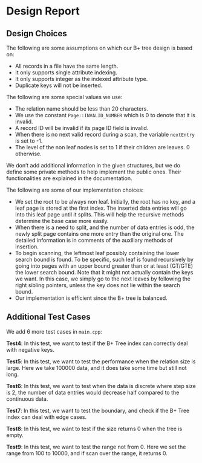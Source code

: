# Design Report

## Design Choices

The following are some assumptions on which our B+ tree design is based on:

- All records in a file have the same length.
- It only supports single attribute indexing.
- It only supports integer as the indexed attribute type.
- Duplicate keys will not be inserted.

The following are some special values we use:

- The relation name should be less than 20 characters.
- We use the constant `Page::INVALID_NUMBER` which is 0 to denote that it is invalid.
- A record ID will be invalid if its page ID field is invalid.
- When there is no next valid record during a scan, the variable `nextEntry` is set to -1.
- The level of the non leaf nodes is set to 1 if their children are leaves. 0 otherwise.

We don’t add additional information in the given structures, but we do define some private methods to help implement the public ones. Their functionalities are explained in the documentation.

The following are some of our implementation choices:

- We set the root to be always non leaf. Initially, the root has no key, and a leaf page is stored at the first index. The inserted data entries will go into this leaf page until it splits. This will help the recursive methods determine the base case more easily.
- When there is a need to split, and the number of data entries is odd, the newly split page contains one  more entry than the original one. The detailed information is in comments of the auxiliary methods of insertion.
- To begin scanning, the leftmost leaf possibly containing the lower search bound is found. To be specific, such leaf is found recursively by going into pages with an upper bound greater than or at least (GT/GTE) the lower search bound. Note that it might not actually contain the keys we want. In this case, we simply go to the next leaves by following the right sibling pointers, unless the key does not lie within the search bound.
- Our implementation is efficient since the B+ tree is balanced.

## Additional Test Cases

We add 6 more test cases in `main.cpp`:

**Test4**: In this test, we want to test if the B+ Tree index can correctly deal with negative keys.

**Test5**: In this test, we want to test the performance when the relation size is large. Here we take 100000 data, and it does take some time but still not long.

**Test6**: In this test, we want to test when the data is discrete where step size is 2, the number of data entries would decrease half compared to the continuous data.

**Test7**: In this test, we want to test the boundary, and check if the B+ Tree index can deal with edge cases.

**Test8**: In this test, we want to test if the size returns 0 when the tree is empty.

**Test9**: In this test, we want to test the range not from 0. Here we set the range from 100 to 10000, and if scan over the range, it returns 0.
